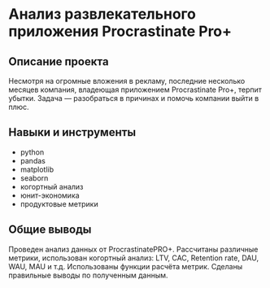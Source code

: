# Анализ развлекательного приложения Procrastinate Pro+
## Описание проекта
Несмотря на огромные вложения в рекламу, последние несколько месяцев компания, владеющая приложением Procrastinate Pro+, терпит убытки. Задача — разобраться в причинах и помочь компании выйти в плюс.
## Навыки и инструменты 
* python
* pandas
* matplotlib
* seaborn
* когортный анализ
* юнит-экономика
* продуктовые метрики
## Общие выводы
Проведен анализ данных от ProcrastinatePRO+. Рассчитаны различные метрики, использован когортный анализ: LTV, CAC, Retention rate, DAU, WAU, MAU и т.д. Использованы функции расчёта метрик. Сделаны правильные выводы по полученным данным.
